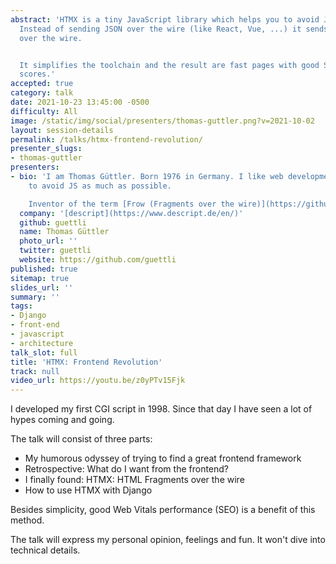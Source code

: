 ```yaml
---
abstract: 'HTMX is a tiny JavaScript library which helps you to avoid JavaScript.
  Instead of sending JSON over the wire (like React, Vue, ...) it sends HTML fragments
  over the wire.


  It simplifies the toolchain and the result are fast pages with good SEO (web vitals)
  scores.'
accepted: true
category: talk
date: 2021-10-23 13:45:00 -0500
difficulty: All
image: /static/img/social/presenters/thomas-guttler.png?v=2021-10-02
layout: session-details
permalink: /talks/htmx-frontend-revolution/
presenter_slugs:
- thomas-guttler
presenters:
- bio: 'I am Thomas Güttler. Born 1976 in Germany. I like web development and try
    to avoid JS as much as possible.

    Inventor of the term [Frow (Fragments over the wire)](https://github.com/guettli/frow--fragments-over-the-wire).'
  company: '[descript](https://www.descript.de/en/)'
  github: guettli
  name: Thomas Güttler
  photo_url: ''
  twitter: guettli
  website: https://github.com/guettli
published: true
sitemap: true
slides_url: ''
summary: ''
tags:
- Django
- front-end
- javascript
- architecture
talk_slot: full
title: 'HTMX: Frontend Revolution'
track: null
video_url: https://youtu.be/z0yPTv15Fjk
---
```


I developed my first CGI script in 1998. Since that day I have seen a lot of hypes coming and going.

The talk will consist of three parts:

* My humorous odyssey of trying to find a great frontend framework
* Retrospective: What do I want from the frontend?
* I finally found: HTMX: HTML Fragments over the wire
* How to use HTMX with Django

Besides simplicity, good Web Vitals performance (SEO) is a benefit of this method.

The talk will express my personal opinion, feelings and fun. It won't dive into technical details.
